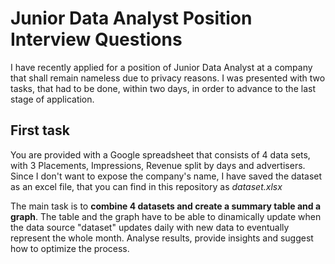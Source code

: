 # Junior Data Analyst Position Interview Questions

I have recently applied for a position of Junior Data Analyst at a company that shall remain nameless due to privacy reasons. 
I was presented with two tasks, that had to be done, within two days, in order to advance to the last stage of application.

## First task

You are provided with a Google spreadsheet that consists of 4 data sets, with 3 Placements, Impressions, Revenue split by days and advertisers. Since I don't want to expose the company's name, I have saved the dataset as an excel file, that you can find in this repository as *dataset.xlsx*

The main task is to **combine 4 datasets and create a summary table and a graph**. The table and the graph have to be able to dinamically update when the data source "dataset" updates daily with new data to eventually represent the whole month. Analyse results, provide insights and suggest how to optimize the process.


